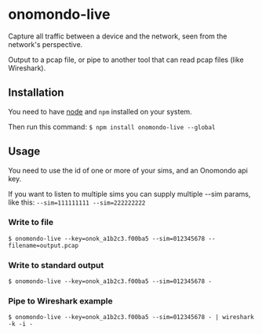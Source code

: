 # onomondo-live

Capture all traffic between a device and the network, seen from the network's perspective.

Output to a pcap file, or pipe to another tool that can read pcap files (like Wireshark).

## Installation

You need to have [node](https://nodejs.org/en/download/) and `npm` installed on your system.

Then run this command:
`$ npm install onomondo-live --global`

## Usage

You need to use the id of one or more of your sims, and an Onomondo api key.

If you want to listen to multiple sims you can supply multiple --sim params, like this: `--sim=111111111 --sim=222222222`

### Write to file
`$ onomondo-live --key=onok_a1b2c3.f00ba5 --sim=012345678 --filename=output.pcap`

### Write to standard output
`$ onomondo-live --key=onok_a1b2c3.f00ba5 --sim=012345678 -`

### Pipe to Wireshark example
`$ onomondo-live --key=onok_a1b2c3.f00ba5 --sim=012345678 - | wireshark -k -i -`

